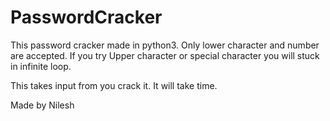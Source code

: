 # PasswordCracker

This password cracker made in python3.
Only lower character and number are accepted.
If you try Upper character or special character you will stuck in infinite loop.



This takes input from you crack it.
It will take time.

Made by Nilesh 

